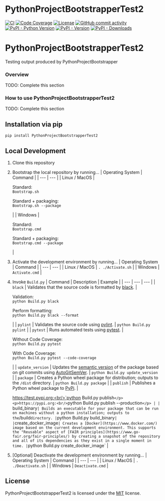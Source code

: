 # PythonProjectBootstrapperTest2

[![CI](https://github.com/gt-sse-center/PythonProjectBootstrapperTest2/actions/workflows/standard.yaml/badge.svg?event=push)](https://github.com/gt-sse-center/PythonProjectBootstrapperTest2/actions/workflows/standard.yaml)
[![Code Coverage](https://img.shields.io/endpoint?url=https://gist.githubusercontent.com/gt-sse-center/2f9d770d13e3a148424f374f74d41f4b/raw/PythonProjectBootstrapperTest2_coverage.json)](https://github.com/gt-sse-center/PythonProjectBootstrapperTest2/actions)
[![License](https://img.shields.io/github/license/gt-sse-center/PythonProjectBootstrapperTest2?color=dark-green)](https://github.com/gt-sse-center/PythonProjectBootstrapperTest2/blob/master/LICENSE.txt)
[![GitHub commit activity](https://img.shields.io/github/commit-activity/y/gt-sse-center/PythonProjectBootstrapperTest2?color=dark-green)](https://github.com/gt-sse-center/PythonProjectBootstrapperTest2/commits/main/)
[![PyPI - Python Version](https://img.shields.io/pypi/pyversions/PythonProjectBootstrapperTest2?color=dark-green)](https://pypi.org/project/pythonprojectbootstrappertest2/)
[![PyPI - Version](https://img.shields.io/pypi/v/PythonProjectBootstrapperTest2?color=dark-green)](https://pypi.org/project/pythonprojectbootstrappertest2/)
[![PyPI - Downloads](https://img.shields.io/pypi/dm/PythonProjectBootstrapperTest2)](https://pypistats.org/packages/pythonprojectbootstrappertest2)

# PythonProjectBootstrapperTest2
Testing output produced by PythonProjectBootstrapper

### Overview

TODO: Complete this section

### How to use PythonProjectBootstrapperTest2

TODO: Complete this section

## Installation via pip

`pip install PythonProjectBootstrapperTest2`

## Local Development

1) Clone this repository
2) Bootstrap the local repository by running...
    | Operating System | Command |
    | --- | --- |
    | Linux / MacOS | <p>Standard:<br/>`Bootstrap.sh`</p><p>Standard + packaging:<br/>`Bootstrap.sh --package`</p> |
    | Windows | <p>Standard:<br/>`Bootstrap.cmd`</p><p>Standard + packaging:<br/>`Bootstrap.cmd --package`</p> |
3) Activate the development environment by running...
    | Operating System | Command |
    | --- | --- |
    | Linux / MacOS | `. ./Activate.sh` |
    | Windows | `Activate.cmd` |
4) Invoke `Build.py`
    | Command | Description | Example |
    | --- | --- | --- |
    | `black` | Validates that the source code is formatted by [black](https://github.com/psf/black). | <p>Validation:<br/>`python Build.py black`</p><p>Perform formatting:<br/>`python Build.py black --format`</p> |
    | `pylint` | Validates the source code using [pylint](https://github.com/pylint-dev/pylint). | `python Build.py pylint` |
    | `pytest` | Runs automated tests using [pytest](https://docs.pytest.org/). | <p>Without Code Coverage:<br/>`python Build.py pytest`</p><p>With Code Coverage:<br/>`python Build.py pytest --code-coverage`</p> |
    | `update_version` | Updates the [semantic version](https://semver.org/) of the package based on git commits using [AutoGitSemVer](https://github.com/davidbrownell/AutoGitSemVer). | `python Build.py update_version` |
    | `package` | Creates a Python wheel package for distribution; outputs to the `/dist` directory. | `python Build.py package` |
    | `publish` | Publishes a Python wheel package to [PyPi](https://pypi.org/). | <p>https://test.pypi.org:<br/>`python Build.py publish`</p><p>https://pypi.org:<br/>`python Build.py publish --production`</p> |
    | `build_binary` | Builds an executable for your package that can be run on machines without a python installation; outputs to the `/build` directory. | `python Build.py build_binary` |
    | `create_docker_image` | Creates a [Docker](https://www.docker.com/) image based on the current development environment. This supports the "Reusable" aspect of [FAIR principles](https://www.go-fair.org/fair-principles/) by creating a snapshot of the repository and all of its dependencies as they exist in a single moment in time. | `python Build.py create_docker_image` |


5) [Optional] Deactivate the development environment by running...
    | Operating System | Command |
    | --- | --- |
    | Linux / MacOS | `. ./Deactivate.sh` |
    | Windows | `Deactivate.cmd` |

## License

PythonProjectBootstrapperTest2 is licensed under the <a href="https://choosealicense.com/licenses/mit/" target="_blank">MIT</a> license.

